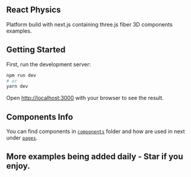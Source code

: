 ## React Physics

Platform build with next.js containing three.js fiber 3D components examples. 

## Getting Started

First, run the development server:

```bash
npm run dev
# or
yarn dev
```

Open [http://localhost:3000](http://localhost:3000) with your browser to see the result.

## Components Info

You can find components in [`components`](https://github.com/frankagathos/react-physics/tree/main/components) folder  and how are used in next under [`pages`](https://github.com/frankagathos/react-physics/tree/main/pages).

## More examples being added daily - Star if you enjoy.
